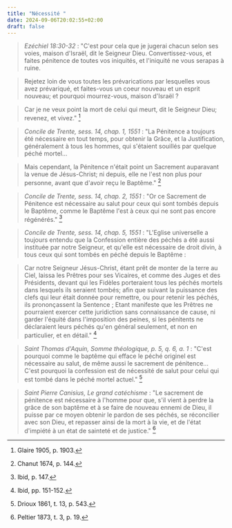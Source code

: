 ```yaml
---
title: "Nécessité "
date: 2024-09-06T20:02:55+02:00
draft: false
---
```



> *Ezéchiel 18:30-32* : "C'est pour cela que je jugerai chacun selon ses voies, maison d'Israël, dit le Seigneur Dieu. Convertissez-vous, et faites pénitence de toutes vos iniquités, et l'iniquité ne vous serapas à ruine.

> Rejetez loin de vous toutes les prévarications par lesquelles vous avez prévariqué, et faites-vous un coeur nouveau et un esprit nouveau; et pourquoi mourrez-vous, maison d'Israël ?

> Car je ne veux point la mort de celui qui meurt, dit le Seigneur Dieu; revenez, et vivez." [^1]

[^1]: Glaire 1905, p. 1903.

> *Concile de Trente, sess. 14, chap. 1, 1551* : "La Pénitence a toujours été nécessaire en tout temps, pour obtenir la Grâce, et la Justification, généralement à tous les hommes, qui s'étaient souillés par quelque péché mortel...

> Mais cependant, la Pénitence n'était point un Sacrement auparavant la venue de Jésus-Christ; ni depuis, elle ne l'est non plus pour personne, avant que d'avoir reçu le Baptême." [^2]

[^2]: Chanut 1674, p. 144.

> *Concile de Trente, sess. 14, chap. 2, 1551* :  "Or ce Sacrement de Pénitence est nécessaire au salut pour ceux qui sont tombés depuis le Baptême, comme le Baptême l'est à ceux qui ne sont pas encore régénérés." [^3]

[^3]: Ibid, p. 147.

> *Concile de Trente, sess. 14, chap. 5, 1551* :  "L'Eglise universelle a toujours entendu que la Confession entière des péchés a été aussi instituée par notre Seigneur, et qu'elle est nécessaire de droit divin, à tous ceux qui sont tombés en péché depuis le Baptême : 

> Car notre Seigneur Jésus-Christ, étant prêt de monter de la terre au Ciel, laissa les Prêtres pour ses Vicaires, et comme des Juges et des Présidents, devant qui les Fidèles porteraient tous les péchés mortels dans lesquels ils seraient tombés; afin que suivant la puissance des clefs qui leur était donnée pour remettre, ou pour retenir les péchés, ils prononçassent la Sentence ; Etant manifeste que les Prêtres ne pourraient exercer cette juridiction sans connaissance de cause, ni garder l'équité dans l'imposition des peines, si les pénitents ne déclaraient leurs péchés qu'en général seulement, et non en particulier, et en détail." [^4]

[^4]: Ibid, pp. 151-152.

> *Saint Thomas d'Aquin, Somme théologique, p. 5, q. 6, a. 1* : "C'est pourquoi comme le baptême qui efface le péché originel est nécessaire au salut, de même aussi le sacrement de pénitence... C'est pourquoi la confession est de nécessité de salut pour celui qui est tombé dans le péché mortel actuel." [^5]

[^5]: Drioux 1861, t. 13, p. 543.

> *Saint Pierre Canisius, Le grand catéchisme* : "Le sacrement de pénitence est nécessaire à l'homme pour que, s'il vient à perdre la grâce de son baptême et à se faire de nouveau ennemi de Dieu, il puisse par ce moyen obtenir le pardon de ses péchés, se réconcilier avec son Dieu, et repasser ainsi de la mort à la vie, et de l'état d'impiété à un état de sainteté et de justice." [^6]

[^6]: Peltier 1873, t. 3, p. 19.


